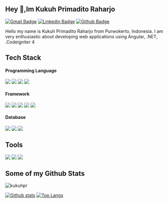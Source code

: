 ## Hey 👋,Im Kukuh Primadito Raharjo
[![Gmail Badge](https://img.shields.io/badge/-kukuhprimaditor@gmail.com-c14438?style=flat&logo=Gmail&logoColor=white&link=mailto:kukuhprimaditor@gmail.com)](mailto:kukuhprimaditor@gmail.com) 
[![Linkedin Badge](https://img.shields.io/badge/-kukuhpr-0072b1?style=flat&logo=Linkedin&logoColor=white&link=https://www.linkedin.com/in/kukuh-primadito-raharjo)](https://www.linkedin.com/in/kukuh-primadito-raharjo) [![Github Badge](https://img.shields.io/badge/-kukuhpr-grey?style=flat&logo=github&logoColor=white&link=https://github.com/kukuhpr/)](https://www.github.com/kukuhpr/) 
<p align='left'>Hello my name is Kukuh Primadito Raharjo from Purwokerto, Indonesia. I am very enthusiastic about developing web applications using Angular, .NET, .Codeigniter 4</p>



## Tech Stack
#### Programming Language
![](https://img.shields.io/badge/JavaScript-%23F7DF1E?style=plastic&logo=javascript&logoColor=white&labelColor=grey)
![](https://img.shields.io/badge/TypeScript-%233178C6?style=plastic&logo=typescript&logoColor=white&labelColor=grey
)
![](https://img.shields.io/badge/PHP-%23777BB4?style=plastic&logo=php&logoColor=white&labelColor=grey)
![](https://img.shields.io/badge/C%2B%2B-%2300599C?style=plastic&logo=c%2B%2B&logoColor=white&labelColor=grey)

#### Framework
![](https://img.shields.io/badge/Angular-%230F0F11?style=plastic&logo=angular&logoColor=white&labelColor=grey
)
![](https://img.shields.io/badge/React-%2361DAFB?style=plastic&logo=react&logoColor=white&labelColor=grey
)
![](https://img.shields.io/badge/Codeigniter-%23EF4223?style=fplastic&logo=codeigniter&logoColor=white&labelColor=grey)
![](https://img.shields.io/badge/.NET-%23512BD4?style=plastic&logo=.net&logoColor=white&labelColor=grey)
![](https://img.shields.io/badge/Spring%20Boot-%236DB33F?style=plasticlogo=spring%20boot&logoColor=white&labelColor=grey)

#### Database
![](https://img.shields.io/badge/MySQL-%234479A1?style=plastic&logo=mysq&logoColor=whitel&labelColor=grey)
![](https://img.shields.io/badge/SQLite-%23003B57?style=plastic&logo=sqlite&logoColor=white&labelColor=grey)
![](https://img.shields.io/badge/Firebase-%23DD2C00?style=plastic&logo=firebase&logoColor=white&labelColor=grey)



## Tools
![](https://img.shields.io/badge/VSCode-%232F80ED?style=plastic&logo=vscodium&logoColor=white&labelColor=grey)
![](https://img.shields.io/badge/Intellijidea-%23000000?style=plastic&logo=intellijidea&logoColor=white&labelColor=grey)
![](https://img.shields.io/badge/Postman-%23FF6C37?style=plastic&logo=postman&logoColor=white&labelColor=grey
)

## Some of my Github Stats
<p align=left> <img src=https://komarev.com/ghpvc/?username=kukuhpr alt=kukuhpr /> </p>

[![Github stats](https://github-readme-stats.vercel.app/api?username=kukuhpr&show_icons=true&include_all_commits=true)](https://github.com/kukuhpr/github-readme-stats)
[![Top Langs](https://github-readme-stats.vercel.app/api/top-langs/?username=kukuhpr&layout=compact)](https://github.com/kukuhpr/github-readme-stats)

